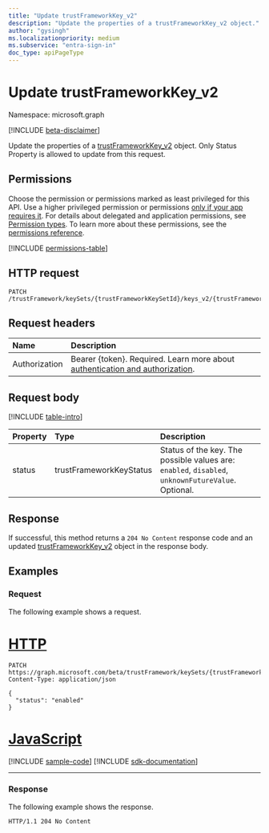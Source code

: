 ```yaml
---
title: "Update trustFrameworkKey_v2"
description: "Update the properties of a trustFrameworkKey_v2 object."
author: "gysingh"
ms.localizationpriority: medium
ms.subservice: "entra-sign-in"
doc_type: apiPageType
---
```


# Update trustFrameworkKey_v2

Namespace: microsoft.graph

[!INCLUDE [beta-disclaimer](../../includes/beta-disclaimer.md)]

Update the properties of a [trustFrameworkKey_v2](../resources/trustframeworkkey_v2.md) object. Only Status Property is allowed to update from this request.

## Permissions

Choose the permission or permissions marked as least privileged for this API. Use a higher privileged permission or permissions [only if your app requires it](/graph/permissions-overview#best-practices-for-using-microsoft-graph-permissions). For details about delegated and application permissions, see [Permission types](/graph/permissions-overview#permission-types). To learn more about these permissions, see the [permissions reference](/graph/permissions-reference).

<!-- {
  "blockType": "permissions",
  "name": "trustframeworkkey_v2-update-permissions"
}
-->
[!INCLUDE [permissions-table](../includes/permissions/trustframeworkkey_v2-update-permissions.md)]

## HTTP request

<!-- {
  "blockType": "ignored"
}
-->
``` http
PATCH /trustFramework/keySets/{trustFrameworkKeySetId}/keys_v2/{trustFrameworkKey_v2Id}
```

## Request headers

|Name|Description|
|:---|:---|
|Authorization|Bearer {token}. Required. Learn more about [authentication and authorization](/graph/auth/auth-concepts).|

## Request body

[!INCLUDE [table-intro](../../includes/update-property-table-intro.md)]

|Property|Type|Description|
|:---|:---|:---|
|status|trustFrameworkKeyStatus|Status of the key. The possible values are: `enabled`, `disabled`, `unknownFutureValue`. Optional.|

## Response

If successful, this method returns a `204 No Content` response code and an updated [trustFrameworkKey_v2](../resources/trustframeworkkey_v2.md) object in the response body.

## Examples

### Request

The following example shows a request.
# [HTTP](#tab/http)
<!-- {
  "blockType": "request",
  "name": "update_trustframeworkkey_v2"
}
-->
``` http
PATCH https://graph.microsoft.com/beta/trustFramework/keySets/{trustFrameworkKeySetId}/keys_v2/aTREvwojOB9ph3fr2r6eTf_5eD5fmQsfsapVMwYI3o
Content-Type: application/json

{
  "status": "enabled"
}
```

# [JavaScript](#tab/javascript)
[!INCLUDE [sample-code](../includes/snippets/javascript/update-trustframeworkkey-v2-javascript-snippets.md)]
[!INCLUDE [sdk-documentation](../includes/snippets/snippets-sdk-documentation-link.md)]

---


### Response

The following example shows the response.

<!-- {
  "blockType": "response",
  "truncated": true
}
-->
``` http
HTTP/1.1 204 No Content
```
